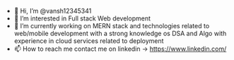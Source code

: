 - 👋 Hi, I’m @vansh12345341
- 👀 I’m interested in Full stack Web development 
- 🌱 I’m currently working on MERN stack and technologies related to web/mobile  development with a strong knowledge os DSA and Algo with experience in cloud services related to deployment
- 📫 How to reach me contact me on linkedin -> https://www.linkedin.com/

<!---
vansh12345341/vansh12345341 is a ✨ special ✨ repository because its `README.md` (this file) appears on your GitHub profile.
You can click the Preview link to take a look at your changes.
--->
